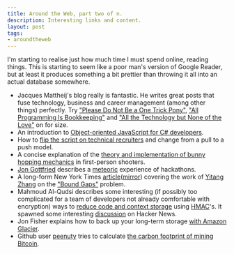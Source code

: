 ```yaml
---
title: Around the Web, part two of n.
description: Interesting links and content.
layout: post
tags:
- aroundtheweb
---
```


I'm starting to realise just how much time I must spend online, reading things. This is starting to seem like a poor man's version of Google Reader, but at least it produces something a bit prettier than throwing it all into an actual database somewhere.

* Jacques Mattheij's blog really is fantastic. He writes great posts that fuse technology, business and career management (among other things) perfectly. Try ["Please Do Not Be a One Trick Pony"][one-trick-pony], ["All Programming Is Bookkeeping"][programming-bookkeeping] and ["All the Technology but None of the Love"][all-tech-no-love] on for size.
* An introduction to [Object-oriented JavaScript for C# developers][oo-js].
* How to [flip the script on technical recruiters][flip-script] and change from a pull to a push model.
* A concise explanation of the [theory and implementation of bunny hopping mechanics][bunny-hopping] in first-person shooters.
* [Jon Gottfried][jon-g] describes a [meteoric][hackathons] experience of hackathons.
* A long-form New York Times [article][yitang-zhang-article]([mirror][yitang-zhang-paste]) covering the work of [Yitang Zhang][yitang-zhang-wiki] on the ["Bound Gaps"][bound-gaps] problem.
* Mahmoud Al-Qudsi describes some interesting (if possibly too complicated for a team of developers not already comfortable with encryption) ways to [reduce code and context storage][avoid-db-writes-with-hmac] using [HMAC][hmac-wiki]'s. It spawned some interesting [discussion][hnews-avoid-db-with-hmac] on Hacker News.
* Jon Fisher explains how to back up your long-term storage [with Amazon Glacier][glacier-backups].
* Github user [peenuty][github-peenuty] tries to calculate [the carbon footprint of mining Bitcoin][carbon-bitcoin].

[github-peenuty]: https://github.com/peenuty
[carbon-bitcoin]: https://github.com/peenuty/BitcoinEmissions
[glacier-backups]: http://spin.atomicobject.com/2015/02/15/cheap-long-term-backup-amazon-glacier-storage/
[flip-script]: http://www.npnd.com/blog/2015/2/4/from-pull-to-push-flipping-the-script-on-technical-recruiters
[one-trick-pony]: http://jacquesmattheij.com/please-do-not-be-a-one-trick-pony
[programming-bookkeeping]: http://jacquesmattheij.com/all-programming-is-bookkeeping
[all-tech-no-love]: http://jacquesmattheij.com/all-of-the-tech-but-none-of-the-love
[yitang-zhang-wiki]: https://en.wikipedia.org/wiki/Yitang_Zhang
[yitang-zhang-article]: http://www.newyorker.com/magazine/2015/02/02/pursuit-beauty
[yitang-zhang-paste]: http://pastebin.com/Xtm3f64E
[bound-gaps]: https://en.wikipedia.org/wiki/Yitang_Zhang#Research
[avoid-db-writes-with-hmac]: https://neosmart.net/blog/2015/using-hmac-signatures-to-avoid-database-writes/?PageSpeed=noscript
[hmac-wiki]: https://en.wikipedia.org/wiki/Hash-based_message_authentication_code
[hnews-avoid-db-with-hmac]: https://news.ycombinator.com/item?id=9053830
[bunny-hopping]: http://flafla2.github.io/2015/02/14/bunnyhop.html
[jon-g]: http://news.mlh.io/author/jonmarkgo
[hackathons]: http://news.mlh.io/second-hackathon-changed-my-life-02-12-2015
[oo-js]: http://www.barbarianmeetscoding.com/blog/2014/08/20/object-oriented-javascript-for-c-sharp-developers/

